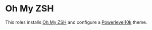# Oh My ZSH

This roles installs [Oh My ZSH](https://github.com/ohmyzsh/ohmyzsh) and configure a [Powerlevel10k](https://github.com/romkatv/powerlevel10k) theme.
